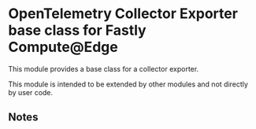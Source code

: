 # OpenTelemetry Collector Exporter base class for Fastly Compute@Edge

This module provides a base class for a collector exporter.

This module is intended to be extended by other modules and not directly by
user code.

## Notes


